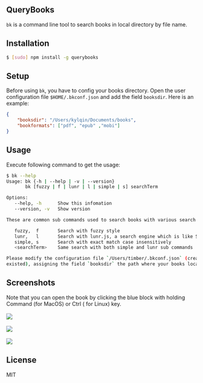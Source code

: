 QueryBooks
----

`bk` is a command line tool to search books in local directory by file name.

## Installation

```sh
$ [sudo] npm install -g querybooks
```

## Setup

Before using `bk`, you have to config your books directory. Open the user configuration file `$HOME/.bkconf.json` and add the field `booksdir`. Here is an example:

```json
{
    "booksdir": "/Users/kylqin/Documents/books",
    "bookformats": ["pdf", "epub" ,"mobi"]
}
```

## Usage

Execute following command to get the usage:

```sh
$ bk --help
Usage: bk {-h | --help | -v | --version}
       bk [fuzzy | f | lunr | l | simple | s] searchTerm

Options:
   --help, -h      Show this infomation
   --version, -v   Show version

These are common sub commands used to search books with various search engines:

   fuzzy,  f       Search with fuzzy style
   lunr,   l       Search with lunr.js, a search engine which is like Solr
   simple, s       Search with exact match case insensitively
   <searchTerm>    Same search with both simple and lunr sub commands

Please modify the configuration file `/Users/timber/.bkconf.json` (created it if not
existed), assigning the field `booksdir` the path where your books located.
```

## Screenshots

Note that you can open the book by clicking the blue block with holding Command (for MacOS) or Ctrl ( for Linux) key.
<br/>
<br/>
![](https://github.com/qinxij/querybooks/blob/master/screenshots/bk-screenshots01.png?raw=true)
<br/>
<br/>
![](https://github.com/qinxij/querybooks/blob/master/screenshots/bk-screenshots02.png?raw=true)
<br/>
<br/>
![](https://github.com/qinxij/querybooks/blob/master/screenshots/bk-screenshots03.jpg?raw=true)

## License
MIT